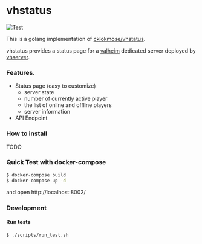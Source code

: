 vhstatus
========

[![Test](https://github.com/mitsu-ksgr/vhstatus/actions/workflows/test.yml/badge.svg?branch=main)](https://github.com/mitsu-ksgr/vhstatus/actions/workflows/test.yml)

This is a golang implementation of [cklokmose/vhstatus](https://github.com/cklokmose/vhstatus).

vhstatus provides a status page for a [valheim](https://www.valheimgame.com/) dedicated server deployed by [vhserver](https://linuxgsm.com/lgsm/vhserver/).


### Features.
- Status page (easy to customize)
	- server state
	- number of currently active player
	- the list of online and offline players
	- server information
- API Endpoint


### How to install
TODO


### Quick Test with docker-compose

```sh
$ docker-compose build
$ docker-compose up -d
```

and open http://localhost:8002/


### Development
#### Run tests
```sh
$ ./scripts/run_test.sh
```


